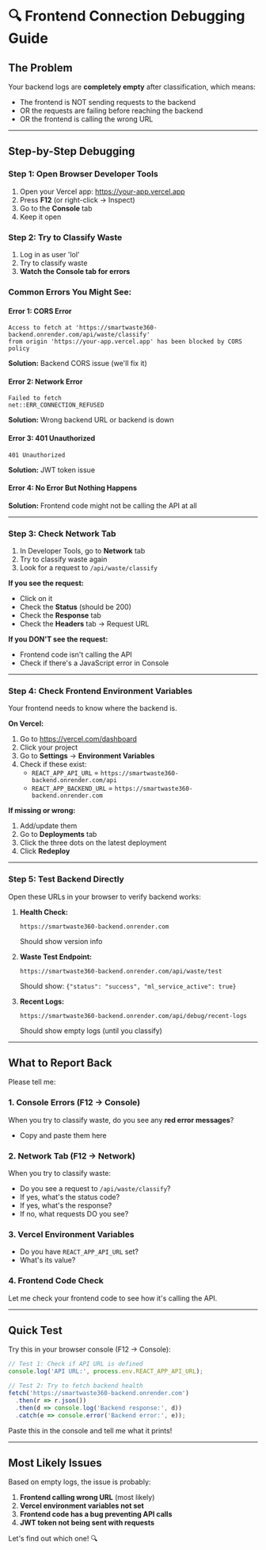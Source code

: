 # 🔍 Frontend Connection Debugging Guide

## The Problem
Your backend logs are **completely empty** after classification, which means:
- The frontend is NOT sending requests to the backend
- OR the requests are failing before reaching the backend
- OR the frontend is calling the wrong URL

---

## Step-by-Step Debugging

### Step 1: Open Browser Developer Tools

1. Open your Vercel app: https://your-app.vercel.app
2. Press **F12** (or right-click → Inspect)
3. Go to the **Console** tab
4. Keep it open

### Step 2: Try to Classify Waste

1. Log in as user 'lol'
2. Try to classify waste
3. **Watch the Console tab for errors**

### Common Errors You Might See:

#### Error 1: CORS Error
```
Access to fetch at 'https://smartwaste360-backend.onrender.com/api/waste/classify' 
from origin 'https://your-app.vercel.app' has been blocked by CORS policy
```
**Solution:** Backend CORS issue (we'll fix it)

#### Error 2: Network Error
```
Failed to fetch
net::ERR_CONNECTION_REFUSED
```
**Solution:** Wrong backend URL or backend is down

#### Error 3: 401 Unauthorized
```
401 Unauthorized
```
**Solution:** JWT token issue

#### Error 4: No Error But Nothing Happens
**Solution:** Frontend code might not be calling the API at all

---

### Step 3: Check Network Tab

1. In Developer Tools, go to **Network** tab
2. Try to classify waste again
3. Look for a request to `/api/waste/classify`

**If you see the request:**
- Click on it
- Check the **Status** (should be 200)
- Check the **Response** tab
- Check the **Headers** tab → Request URL

**If you DON'T see the request:**
- Frontend code isn't calling the API
- Check if there's a JavaScript error in Console

---

### Step 4: Check Frontend Environment Variables

Your frontend needs to know where the backend is.

**On Vercel:**
1. Go to https://vercel.com/dashboard
2. Click your project
3. Go to **Settings** → **Environment Variables**
4. Check if these exist:
   - `REACT_APP_API_URL` = `https://smartwaste360-backend.onrender.com/api`
   - `REACT_APP_BACKEND_URL` = `https://smartwaste360-backend.onrender.com`

**If missing or wrong:**
1. Add/update them
2. Go to **Deployments** tab
3. Click the three dots on the latest deployment
4. Click **Redeploy**

---

### Step 5: Test Backend Directly

Open these URLs in your browser to verify backend works:

1. **Health Check:**
   ```
   https://smartwaste360-backend.onrender.com
   ```
   Should show version info

2. **Waste Test Endpoint:**
   ```
   https://smartwaste360-backend.onrender.com/api/waste/test
   ```
   Should show: `{"status": "success", "ml_service_active": true}`

3. **Recent Logs:**
   ```
   https://smartwaste360-backend.onrender.com/api/debug/recent-logs
   ```
   Should show empty logs (until you classify)

---

## What to Report Back

Please tell me:

### 1. Console Errors (F12 → Console)
When you try to classify waste, do you see any **red error messages**?
- Copy and paste them here

### 2. Network Tab (F12 → Network)
When you try to classify waste:
- Do you see a request to `/api/waste/classify`?
- If yes, what's the status code?
- If yes, what's the response?
- If no, what requests DO you see?

### 3. Vercel Environment Variables
- Do you have `REACT_APP_API_URL` set?
- What's its value?

### 4. Frontend Code Check
Let me check your frontend code to see how it's calling the API.

---

## Quick Test

Try this in your browser console (F12 → Console):

```javascript
// Test 1: Check if API URL is defined
console.log('API URL:', process.env.REACT_APP_API_URL);

// Test 2: Try to fetch backend health
fetch('https://smartwaste360-backend.onrender.com')
  .then(r => r.json())
  .then(d => console.log('Backend response:', d))
  .catch(e => console.error('Backend error:', e));
```

Paste this in the console and tell me what it prints!

---

## Most Likely Issues

Based on empty logs, the issue is probably:

1. **Frontend calling wrong URL** (most likely)
2. **Vercel environment variables not set**
3. **Frontend code has a bug preventing API calls**
4. **JWT token not being sent with requests**

Let's find out which one! 🔍
